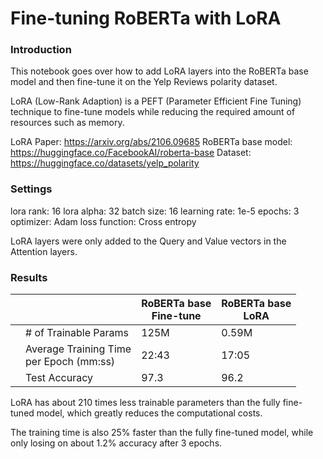 # Fine-tuning RoBERTa with LoRA

### Introduction
This notebook goes over how to add LoRA layers into the RoBERTa base model and then fine-tune it on the Yelp Reviews polarity dataset. 

LoRA (Low-Rank Adaption) is a PEFT (Parameter Efficient Fine Tuning) technique to fine-tune models while reducing the required amount of resources such as memory.

LoRA Paper: https://arxiv.org/abs/2106.09685
RoBERTa base model: https://huggingface.co/FacebookAI/roberta-base
Dataset: https://huggingface.co/datasets/yelp_polarity

### Settings
lora rank: 16
lora alpha: 32
batch size: 16
learning rate: 1e-5
epochs: 3
optimizer: Adam
loss function: Cross entropy

LoRA layers were only added to the Query and Value vectors in the Attention layers.

### Results
|   |         | RoBERTa base <br> Fine-tune |  RoBERTa base <br> LoRA |
|---|------------------------|----------------|--------------------------|
|   | # of Trainable Params  | 125M | 0.59M |
|   | Average Training Time <br>per Epoch (mm:ss) | 22:43 | 17:05 |
|   | Test Accuracy | 97.3 | 96.2 |

LoRA has about 210 times less trainable parameters than the fully fine-tuned model, which greatly reduces the computational costs.

The training time is also 25% faster than the fully fine-tuned model, while only losing on about 1.2% accuracy after 3 epochs. 
